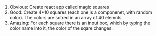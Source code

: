 1) Obvious: Create react app called magic squares
2) Good: Create 4*10 squares (each one is a componenet, with random color). The colors are sotred in an array of 40 elemnts
3) Amazing: For each square there is an input box, which by typing the color name into it, the color of the sqare changes.